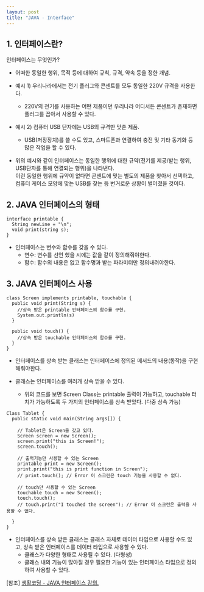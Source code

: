 ```yaml
---
layout: post
title: "JAVA - Interface"
---
```


## 1. 인터페이스란?

인터페이스는 무엇인가?
* 어떠한 동일한 행위, 목적 등에 대하여 규칙, 규격, 약속 등을 정한 개념.   

* 예시 1) 우리나라에서는 전기 플러그와 콘센트를 모두 동일한 220V 규격을 사용한다.   
  - 220V의 전기를 사용하는 어떤 제품이던 우리나라 어디서든 콘센트가 존재하면 플러그를 꼽아서 사용할 수 있다.

* 예시 2) 컴퓨터 USB 단자에는 USB의 규격만 맞춘 제품.   
  - USB(저장장치)를 쓸 수도 있고, 스마트폰과 연결하여 충전 및 기타 동기화 등 많은 작업을 할 수 있다.   

* 위의 예시와 같이 인터페이스는 동일한 행위에 대한 규약(전기를 제공/받는 행위, USB단자를 통해 연결되는 행위)을 나타낸다.   
이런 동일한 행위에 규약이 없다면 콘센트에 맞는 별도의 제품을 찾아서 선택하고, 컴퓨터 케이스 모양에 맞는 USB를 찾는 등 번거로운 상황이 벌어졌을 것이다.


## 2. JAVA 인터페이스의 형태
```
interface printable {
  String newLine = "\n";
  void print(string s);
}
```

* 인터페이스는 변수와 함수를 갖을 수 있다.   
  - 변수: 변수를 선언 했을 시에는 값을 같이 정의해줘야한다.
  - 함수: 함수의 내용은 없고 함수명과 받는 파라미터만 정의내려야한다.

## 3. JAVA 인터페이스 사용

```
class Screen implements printable, touchable {
  public void print(String s) {
    //상속 받은 printable 인터페이스의 함수를 구현.
    System.out.println(s)
  }

  public void touch() {
    //상속 받은 touchable 인터페이스의 함수를 구현.
  }
}
```

* 인터페이스를 상속 받는 클래스는 인터페이스에 정의된 메서드의 내용(동작)을 구현해줘야한다.

* 클래스는 인터페이스를 여러개 상속 받을 수 있다.
  - 위의 코드를 보면 Screen Class는 printable 출력이 가능하고, touchable 터치가 가능하도록 두 가지의 인터페이스를 상속 받았다. (다중 상속 가능)   

```
Class Tablet {
  public static void main(String args[]) {
    
    // Tablet은 Screen을 갖고 있다.
    Screen screen = new Screen();
    screen.print("this is Screen!");
    screen.touch();

    // 출력기능만 사용할 수 있는 Screen
    printable print = new Screen();
    print.print("this is print function in Screen");
    // print.touch(); // Error 이 스크린은 touch 기능을 사용할 수 없다.

    // touch만 사용할 수 있는 Screen
    touchable touch = new Screen();
    touch.touch();
    // touch.print("I touched the screen"); // Error 이 스크린은 출력을 사용할 수 없다.

  }
}
```

* 인터페이스를 상속 받은 클래스는 클래스 자체로 데이터 타입으로 사용할 수도 있고, 상속 받은 인터페이스를 데이터 타입으로 사용할 수 있다.
  - 클래스가 다양한 형태로 사용될 수 있다. (다형성)
  - 클래스 내의 기능이 많아질 경우 필요한 기능이 있는 인터페이스 타입으로 정의하여 사용할 수 있다.

[참조] [생활코딩 - JAVA 인터페이스 강의.](https://youtu.be/d_9tbUQ5G7E)